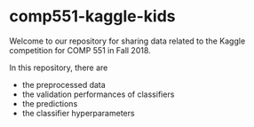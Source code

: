# comp551-kaggle-kids
Welcome to our repository for sharing data related to the Kaggle competition for COMP 551 in Fall 2018.

In this repository, there are
  - the preprocessed data
  - the validation performances of classifiers
  - the predictions
  - the classifier hyperparameters
